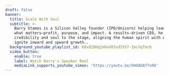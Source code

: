 ```yaml
---
draft: false
banner:
  title: Scale With Soul
  subtitle: >-
    Barry Stamos is a Silicon Valley founder (IPO/Unicorn) helping leaders scale
    what matters—profit, purpose, and impact. A results-driven CEO, he brings
    credibility and soul to the stage, aligning the human spirit with AI to
    ignite inward and upward growth.. 
  background_youtube_playlist_id: K8x8Z0Hq1mOvU83vdIVS7-ImcVqTmc6
  video_button:
    enable: true
    label: Watch Barry's Speaker Reel
    mediaLink_supports_youtube_vimeo: 'https://youtu.be/hHOAOAT7o98'
---
```


